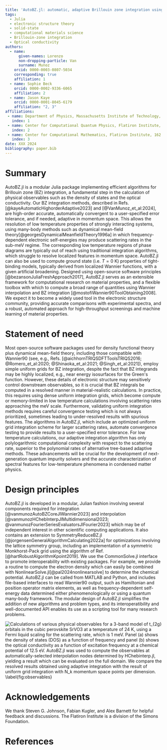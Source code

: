 ```yaml
---
title: 'AutoBZ.jl: automatic, adaptive Brillouin zone integration using Wannier interpolation'
tags:
  - Julia
  - electronic structure theory
  - solid-state
  - computational materials science
  - Brillouin-zone integration
  - Optical conductivity
authors:
  - name:
      given-names: Lorenzo
      non-dropping-particle: Van
      surname: Munoz
    orcid: 0000-0003-0807-5034
    corresponding: true
    affiliation: 1
  - name: Sophie Beck
    orcid: 0000-0002-9336-6065
    affiliation: 2
  - name: Jason Kaye
    orcid: 0000-0001-8045-6179
    affiliation: "2, 3"
affiliations:
 - name: Department of Physics, Massachusetts Institute of Technology, 77 Massachusetts Avenue, Cambridge, MA 02139, USA
   index: 1
 - name: Center for Computational Quantum Physics, Flatiron Institute, 162 5th Avenue, New York, NY 10010, USA
   index: 2
 - name: Center for Computational Mathematics, Flatiron Institute, 162 5th Avenue, New York, NY 10010, USA
   index: 3
date: XXX 2024
bibliography: paper.bib
---
```


# Summary


AutoBZ.jl is a modular Julia package implementing efficient algorithms for Brillouin zone (BZ) integration, a fundamental step in the calculation of physical observables such as the density of states and the optical conductivity.
Our BZ integration methods, described in Refs. [@kayeAutomaticHighorderAdaptive2023] and [@VanMunoz_et_al:2024], are high-order accurate, automatically convergent to a user-specified error tolerance, and if needed, adaptive in momentum space.
This allows the resolution of low temperature properties of strongly interacting systems, using many-body methods such as dynamical mean-field theory[@georgesDynamicalMeanfieldTheory1996a] in which frequency-dependent electronic self-energies may produce scattering rates in the sub-meV regime. The corresponding low temperature regions of phase diagrams are typically out of reach using traditional integration algorithms, which struggle to resolve localized features in momentum space.
AutoBZ.jl can also be used to compute ground state (i.e. $T=0$ K) properties of tight-binding models, typically derived from localized Wannier functions, with a given artificial broadening.
Designed using open-source software principles [@bezansonJuliaFreshApproach2017], AutoBZ.jl serves as an extensible framework for computational research on material properties, and a flexible toolbox with which to compute a broad range of quantities using Wannier interpolation and BZ integration [@mostofiWannier90ToolObtaining2008].
We expect it to become a widely used tool in the electronic structure community, providing accurate comparisons with experimental spectra, and a robust, automated approach for high-throughput screenings and machine learning of material properties.

# Statement of need

Most open-source software packages used for density functional theory plus dynamical mean-field theory, including those compatible with Wannier90 (see, e.g., Refs. [@aichhornTRIQSDFTToolsTRIQS2016; @Romero_et_al:2020; @Shinaoka_et_al:2021; @Singh_et_al:2021]), employ simple uniform grids for BZ integration, despite the fact that BZ integrands may be highly localized, e.g., near energy isosurfaces for the Green's function.
However, these details of electronic structure may sensitively control downstream observables, so it is crucial that BZ integrals be computed in a resolved manner in material-realistic calculations. 
In practice, this requires using dense uniform integration grids, which become compute or memory-limited in low temperature calculations involving scattering rates approaching the meV scale.
Furthermore, validating uniform integration methods requires careful convergence testing which is not always prioritized, sometimes leading to under-resolved results with spurious features.
The algorithms in AutoBZ.jl, which include an optimized uniform grid integration scheme for larger scattering rates, automate convergence testing to provide results to a user-specified error tolerance.
For low temperature calculations, our adaptive integration algorithm has only polylogarithmic computational complexity with respect to the scattering rate, superior to the polynomial rates of alternative tree-based adaptive methods.
These advancements will be crucial for the development of next-generation quantum impurity solvers and the accurate characterization of spectral features for low-temperature phenomena in condensed matter physics.

# Design principles

AutoBZ.jl is developed in a modular, Julian fashion involving several components required for integration [@vanmunozAutoBZCoreJlWannier2023] and interpolation [@vanmunozHChebInterpJlMultidimensional2023; @vanmunozFourierSeriesEvaluatorsJlFourier2023] which may be of independent interest in other scientific computing applications.
It also contains an extension to SymmetryReduceBZ.jl [@jorgensenGeneralAlgorithmCalculating2022a] for optimizations involving the lattice symmetry group, including an implementation of a symmetric Monkhorst-Pack grid using the algorithm of Ref. [@hartRobustAlgorithmKpoint2019].
We use the CommonSolve.jl interface to promote interoperability with existing packages.
For example, we provide a routine to compute the electron density which can easily be combined with NonlinearSolve.jl[@pal2024nonlinearsolve] to determine the chemical potential.
AutoBZ.jl can be called from MATLAB and Python, and includes file-based interfaces to read Wannier90 output, such as Hamiltonian and position operator matrix elements, as well as frequency-dependent self-energy data determined either phenomenologically or using a quantum many-body framework.
The modular design of AutoBZ.jl simplifies the addition of new algorithms and problem types, and its interoperatibility and well-documented API enables its use as a scripting tool for many research problems.


![Calculations of various physical observables for a 3-band model of $t_{2g}$ orbitals in
the cubic perovskite SrVO3 at a temperature of 24 K, using a Fermi liquid scaling for the scattering rate, which is 1 meV. Panel (a) shows the density of states (DOS) as a function of frequency and panel (b) shows the optical conductivity as a function of excitation frequency at a chemical potential of 12.5 eV.
AutoBZ.jl
was used to compute the observables at automatically-selected interpolation nodes determined by HChebinterp.jl, yielding a result which can be evaluated on the full domain. We compare the resolved results obtained using adaptive integration with the result of uniform grid integration with $N_k$ momentum space points per dimension. \label{fig:observables}](figure.png)

# Acknowledgements

We thank Steven G. Johnson, Fabian Kugler, and Alex Barnett for helpful feedback and discussions.
The Flatiron Institute is a division of the Simons Foundation. 

# References
